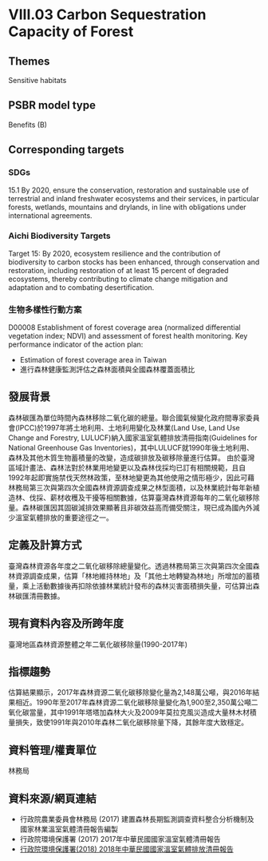 # VIII.03 Carbon Sequestration Capacity of Forest

<script type="text/javascript" src="http://cdn.mathjax.org/mathjax/latest/MathJax.js?config=TeX-AMS-MML_HTMLorMML"></script>

## Themes
Sensitive habitats
## PSBR model type
Benefits (B)
## Corresponding targets
### SDGs
15.1 By 2020, ensure the conservation, restoration and sustainable use of terrestrial and inland freshwater ecosystems and their services, in particular forests, wetlands, mountains and drylands, in line with obligations under international agreements.
### Aichi Biodiversity Targets
Target 15: By 2020, ecosystem resilience and the contribution of biodiversity to carbon stocks has been enhanced, through conservation and restoration, including restoration of at least 15 percent of degraded ecosystems, thereby contributing to climate change mitigation and adaptation and to combating desertification.
### 生物多樣性行動方案
D00008 Establishment of forest coverage area (normalized differential vegetation index; NDVI) and assessment of forest health monitoring. Key performance indicator of the action plan:
* Estimation of forest coverage area in Taiwan
* 進行森林健康監測評估之森林面積與全國森林覆蓋面積比
## 發展背景
森林碳匯為單位時間內森林移除二氧化碳的總量。聯合國氣候變化政府間專家委員會(IPCC)於1997年將土地利用、土地利用變化及林業(Land Use, Land Use Change and Forestry, LULUCF)納入國家溫室氣體排放清冊指南(Guidelines for National Greenhouse Gas Inventories)，其中LULUCF就1990年後土地利用、森林及其他木質生物蓄積量的改變，造成碳排放及碳移除量進行估算。 由於臺灣區域計畫法、森林法對於林業用地變更以及森林伐採均已訂有相關規範，且自1992年起即實施禁伐天然林政策，至林地變更為其他使用之情形極少，因此可藉林務局第三次與第四次全國森林資源調查成果之林型面積，以及林業統計每年新植造林、伐採、薪材收穫及干擾等相關數據，估算臺灣森林資源每年的二氧化碳移除量。森林碳匯因其固碳減排效果顯著且非碳效益高而備受關注，現已成為國內外減少溫室氣體排放的重要途徑之一。
## 定義及計算方式
臺灣森林資源各年度之二氧化碳移除總量變化。透過林務局第三次與第四次全國森林資源調查成果，估算「林地維持林地」及「其他土地轉變為林地」所增加的蓄積量，乘上活動數據後再扣除依據林業統計發布的森林災害面積損失量，可估算出森林碳匯清冊數據。
## 現有資料內容及所跨年度
臺灣地區森林資源整體之年二氧化碳移除量(1990-2017年)
## 指標趨勢
估算結果顯示，2017年森林資源二氧化碳移除變化量為2,148萬公噸，與2016年結果相近。1990年至2017年森林資源二氧化碳移除量變化為1,900至2,350萬公噸二氧化碳當量，其中1991年塔塔加森林大火及2009年莫拉克風災造成大量林木材積量損失，致使1991年與2010年森林二氧化碳移除量下降，其餘年度大致穩定。
## 資料管理/權責單位
林務局
## 資料來源/網頁連結
* 行政院農業委員會林務局 (2017) 建置森林長期監測調查資料整合分析機制及國家林業溫室氣體清冊報告編製
* 行政院環境保護署 (2017) 2017年中華民國國家溫室氣體清冊報告
* [行政院環境保護署(2018) 2018年中華民國國家溫室氣體排放清冊報告](http://unfccc.saveoursky.org.tw/2018nir/tw_nir_2018.php)